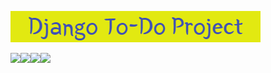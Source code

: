![](https://github.com/Kate-Pol/Django---To_Do_Project/blob/main/banner.png)

![](https://img.shields.io/github/contributors/Kate-Pol/Django---To_Do_Project?logo=GitHub)![](https://img.shields.io/github/languages/top/Kate-Pol/Django---To_Do_Project?logo=GitHub)![](https://img.shields.io/github/languages/count/Kate-Pol/Django---To_Do_Project?logo=GitHub)![](https://img.shields.io/github/last-commit/Kate-Pol/Django---To_Do_Project?logo=GitHub)
